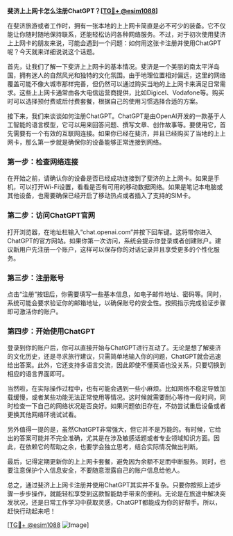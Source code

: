 **斐济上上网卡怎么注册ChatGPT？[[TG💪+ @esim1088](https://t.me/s/esim1088)]**

在斐济旅游或者工作时，拥有一张本地的上上网卡简直是必不可少的装备。它不仅能让你随时随地保持联系，还能轻松访问各种网络服务。不过，对于初次使用斐济上上网卡的朋友来说，可能会遇到一个问题：如何用这张卡注册并使用ChatGPT呢？今天就来详细说说这个话题。

首先，让我们了解一下斐济上上网卡的基本情况。斐济是一个美丽的南太平洋岛国，拥有迷人的自然风光和独特的文化氛围。由于地理位置相对偏远，这里的网络覆盖可能不像大城市那样完善，但仍然可以通过购买当地的上上网卡来满足日常需求。这些上上网卡通常由各大电信运营商提供，比如Digicel、Vodafone等。购买时可以选择预付费或后付费套餐，根据自己的使用习惯选择合适的方案。

接下来，我们来谈谈如何注册ChatGPT。ChatGPT是由OpenAI开发的一款基于人工智能的语言模型，它可以用来回答问题、撰写文章、创作故事等。要使用它，首先需要有一个有效的互联网连接。如果你已经在斐济，并且已经购买了当地的上上网卡，那么第一步就是确保你的设备能够正常连接到网络。

### **第一步：检查网络连接**
在开始之前，请确认你的设备是否已经成功连接到了斐济的上上网卡。如果是手机，可以打开Wi-Fi设置，看看是否有可用的移动数据网络。如果是笔记本电脑或其他设备，也需要确保已经开启了移动热点或者插入了支持的SIM卡。

### **第二步：访问ChatGPT官网**
打开浏览器，在地址栏输入“chat.openai.com”并按下回车键。这将带你进入ChatGPT的官方网站。如果你第一次访问，系统会提示你登录或者创建账户。建议新用户先注册一个账户，这样可以保存你的对话记录并且享受更多的个性化服务。

### **第三步：注册账号**
点击“注册”按钮后，你需要填写一些基本信息，如电子邮件地址、密码等。同时，系统可能会要求验证你的邮箱地址，以确保账号的安全性。按照指示完成验证步骤即可激活你的账户。

### **第四步：开始使用ChatGPT**
登录到你的账户后，你可以直接开始与ChatGPT进行互动了。无论是想了解斐济的文化历史，还是寻求旅行建议，只需简单地输入你的问题，ChatGPT就会迅速给出答案。此外，它还支持多语言交流，因此即使不懂英语也没关系，只要切换到相应的语言界面即可。

当然啦，在实际操作过程中，也有可能会遇到一些小麻烦。比如网络不稳定导致加载缓慢，或者某些功能无法正常使用等情况。这时候就需要耐心等待一段时间，同时检查一下自己的网络状况是否良好。如果问题依旧存在，不妨尝试重启设备或者更换其他网络环境试试看。

另外值得一提的是，虽然ChatGPT非常强大，但它并不是万能的。有时候，它给出的答案可能并不完全准确，尤其是在涉及敏感话题或者专业领域知识方面。因此，在依赖它的帮助之余，也要学会独立思考，结合实际情况做出判断。

最后，记得定期更新你的上上网卡套餐，避免因为余额不足而中断服务。同时，也要注意保护个人信息安全，不要随意泄露自己的账户信息给他人。

总之，通过斐济上上网卡注册并使用ChatGPT其实并不复杂。只要你按照上述步骤一步步操作，就能轻松享受到这款智能助手带来的便利。无论是在旅途中解决突发状况，还是日常工作学习中获取灵感，ChatGPT都能成为你的好帮手。所以，赶快行动起来吧！

[[TG💪+ @esim1088](https://t.me/s/esim1088) ![Image](https://i.postimg.cc/4NQfJmqS/Snipaste-2025-05-13-00-14-12.png)]